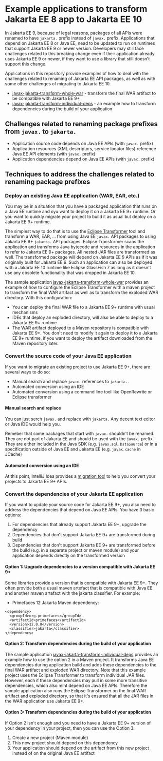 # Example applications to transform Jakarta EE 8 app to Jakarta EE 10

In Jakarta EE 9, because of legal reasons, packages of all APIs were renamed to have `jakarta.` prefix instead of `javax.` prefix. Applications that depend on Jakarta EE 8 or Java EE, nead to be updated to run on runtimes that support Jakarta EE 9 or newer version. Developers may still face challenges related to this breaking change even if their application already uses Jakarta EE 9 or newer, if they want to use a library that still doesn't support this change.

Applications in this repository provide examples of how to deal with the challenges related to renaming of Jakarta EE API packages, as well as with some other challenges of migrating to Jakarta EE 10.

* [javax-jakarta-transform-whole-war](javax-jakarta-transform-whole-war) - transform the final WAR artifact to be compatible with Jakarta EE 9+
* [javax-jakarta-transform-individual-deps](javax-jakarta-transform-individual-deps) - an example how to transform dependencies during the build of your application


## Challenges related to renaming package prefixes from `javax.` to `jakarta.`

* Application source code depends on Java EE APIs (with `javax.` prefix)
* Application resources (XML descriptors, service locator files) reference Java EE API elements (with `javax.` prefix)
* Application dependencies depend on Java EE APIs (with `javax.` prefix)

## Techniques to address the challenges related to renaming package prefixes

### Deploy an existing Java EE application (WAR, EAR, etc.)

You may be in a situation that you have a packaged application that runs on a Java EE runtime and oyu want to deploy it on a Jakarta EE 9+ runtime. Or you want to quickly migrate your project to build it as usual but deploy on a Jakarta EE 9+ runtime.

The simplest way to do that is to use the [Eclipse Transformer](https://github.com/eclipse/transformer#readme) tool and transform a WAR, EAR, ... from using Java EE `javax.` API packages to using Jakarta EE 9+ `jakarta.` API packages. Eclipse Transformer scans the application and transforms Java bytecode and resources in the application to refer to Jakarta EE 9+ packages. All nested JAR files are transformed as well. The transformed package will depend on Jakarta EE 9 APIs as if it was originally built for Jakarta EE 9. Such an application can also be deployed with a Jakarta EE 10 runtime like Eclipse GlassFish 7 as long as it doesn't use any obsolete functionality that was dropped in Jakarta EE 10.

The sample application [javax-jakarta-transform-whole-war](javax-jakarta-transform-whole-war) provides an example of how to configure the Eclipse Transformer with a maven project to transform the final WAR artifact as well as to transform the exploded WAR directory. With this configuration:

* You can deploy the final WAR file to a Jakarta EE 9+ runtime with usual mechanisms
* IDEs that deploy an exploded directory, will also be able to deploy to a Jakarta EE 9+ runtime
* The WAR artifact deployed to a Maven repository is compatible with Jakarta EE 9+. You don't need to modify it again to deploy it to a Jakarta EE 9+ runtime, if you want to deploy the artifact downloaded from the Maven repository later.

### Convert the source code of your Java EE application

If you want to migrate an existing project to use Jakarta EE 9+, there are several ways to do so:

* Manual search and replace `javax.` references to `jakarta.`. 
* Automated conversion using an IDE
* Automated conversion using a command line tool like OpenRewrite or Eclipse transformer

#### Manual search and replace

You can just serch `javax.` and replace with `jakarta.` Any decent text editor or Java IDE would help you.

Remeber that some packages that start with `javax.` shouldn't be renamed. They are not part of Jakarta EE and should be used with the `javax.` prefix. They are either included in the Java SDK (e.g. `javax.sql.DataSource`) or in a specification outside of Java EE and Jakarta EE (e.g. `javax.cache` in JCache)

#### Automated conversion using an IDE

At this point, IntelliJ Idea provides a [migration tool](https://www.jetbrains.com/idea/guide/tutorials/migrating-javax-jakarta/use-migration-tool/) to help you convert your projects to Jakarta EE 9+ APIs.

### Convert the dependencies of your Jakarta EE application

If you want to update your source code for Jakarta EE 9+, you also need to address the dependencies that depend on Java EE APIs. You have 3 basic options:

1. For dependencies that already support Jakarta EE 9+, upgrade the dependency
2. Dependencies that don't support Jakarta EE 9+ are transformed during build
3. Dependencies that don't support Jakarta EE 9+ are transformed before the build (e.g. in a separate project or maven module) and your application depends directly on the transformed version

#### Option 1: Upgrade dependencies to a version compatible with Jakarta EE 9+

Some libraries provide a version that is compatible with Jakarta EE 9+. They often provide both a usual maven artefact that is compatible with Java EE and another maven artefact with the jakarta classifier. For example:

* Primefaces 12 Jakarta Maven dependency:

```
<dependency>
  <groupId>org.primefaces</groupId>
  <artifactId>primefaces</artifactId>
  <version>12.0.0</version>
  <classifier>jakarta</classifier>
</dependency>
```

#### Option 2: Transform dependencies during the build of your application

The sample application [javax-jakarta-transform-individual-deps](javax-jakarta-transform-individual-deps) provides an example how to use the option 2 in a Maven project. It transforms Java EE dependencies during application build and adds these dependencies to the final WAR artifact and exploded WAR directory. Note that this example project uses the Eclipse Transformer to transform individual JAR files. However, each if these dependencies may pull in some more transitive dependencies, which also miht depend on Java EE APIs. Therefore the sample application also runs the Eclipse Transformer on the final WAR artifact and exploded directory, so that it's ensured that all the JAR files in the WAR application use Jakarta EE 9+.

#### Option 3: Transform dependencies during the build of your application

If Option 2 isn't enough and you need to have a Jakarta EE 9+ version of your dependency in your project, then you can use the Option 3.

1. Create a new project (Maven module)
2. This new project should depend on this dependency
3. Your application should depend on the artifact from this new project instead of on the original Java EE artifact



